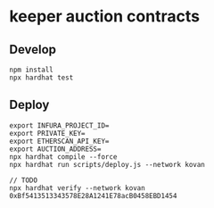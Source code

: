 keeper auction contracts
========================

## Develop

```
npm install
npx hardhat test
```

## Deploy

```
export INFURA_PROJECT_ID=
export PRIVATE_KEY=
export ETHERSCAN_API_KEY=
export AUCTION_ADDRESS=
npx hardhat compile --force
npx hardhat run scripts/deploy.js --network kovan

// TODO 
npx hardhat verify --network kovan 0xBf5413513343578E28A1241E78acB0458EBD1454
```
